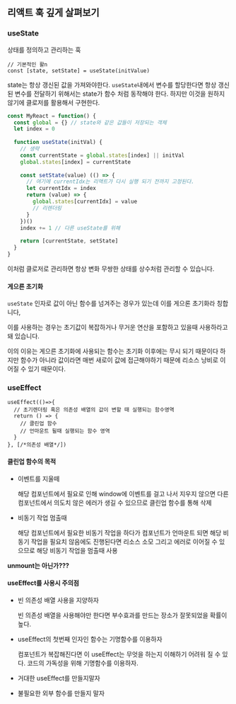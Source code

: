 ## 리액트 훅 깊게 살펴보기

### useState

상태를 정의하고 관리하는 훅

```react
// 기본적인 활n
const [state, setState] = useState(initValue)
```

state는 항상 갱신된 값을 가져와야한다. `useState`내에서 변수를 할당한다면 항상 갱신된 변수를 전달하기 위해서는 state가 함수 처럼 동작해야 한다. 하지만 이것을 원하지 않기에 클로저를 활용해서 구현한다.

```js
const MyReact = function() {
  const global = {} // state와 같은 값들이 저장되는 객체
  let index = 0   
  
  function useState(initVal) {
    // 생략
    const currentState = global.states[index] || initVal
    global.states[index] = currentState
    
    const setState(value) (() => {
      // 여기에 currentIdx는 리액트가 다시 실행 되기 전까지 고정된다.
      let currentIdx = index
      return (value) => {
        global.states[currentIdx] = value
        // 리렌더링
      }
    })()
    index += 1 // 다른 useState를 위해 
    
    return [currentState, setState]
  }
}
```

이처럼 클로저로 관리하면 항상 변화 무쌍한 상태를 상수처럼 관리할 수 있습니다.

#### 게으른 초기화

`useState` 인자로 값이 아닌 함수를 넘겨주는 경우가 있는데 이를 게으론 초기화라 칭합니다, 

이를 사용하는 경우는 초기값이 복잡하거나 무거운 연산을 포함하고 있을때 사용하라고 돼 있습니다.

이의 이유는 게으른 초기화에 사용되는 함수는 초기화 이후에는 무시 되기 때문이다 하지만 함수가 아니라 값이라면 매번 새로이 값에 접근해야하기 때문에 리소스 낭비로 이어질 수 있기 때문이다.

### useEffect

```react
useEffect(()=>{
  // 초기렌더링 혹은 의존성 배열의 값이 변할 때 실행되는 함수영역
  return () => {
    // 클린업 함수
    // 언마운트 될때 실행되는 함수 영역
  }
}, [/*의존성 배열*/])
```

#### 클린업 함수의 목적

- 이벤트를 지울떼

  해당 컴포넌트에서 필요로 인해 window에 이벤트를 걸고 나서 지우지 않으면 다른 컴포넌트에서 의도치 않은 에러가 생길 수 있으므로 클린업 함수를 통해 삭제

- 비동기 작업 멈출때

  해당 컴포넌트에서 필요한 비동기 작업을 하다가 컴포넌트가 언마운트 되면 해당 비동기 작업을 필요치 않음에도 진행된다면 리소스 소모 그리고 에러로 이어질 수 있으므로 해당 비동기 작업을 멈출때 사용

**unmount는 아닌가???**

#### useEffect를 사용시 주의점

- 빈 의존성 배열 사용을 지양하자

  빈 의존성 배열을 사용해야만 한다면 부수효과를 만드는 장소가 잘못되었을 확률이 높다.

- useEffect의 첫번째 인자인 함수는 기명함수를 이용하자

  컴포넌트가 복잡해진다면 이 useEffect는 무엇을 하는지 이해하기 어려워 질 수 있다. 코드의 가독성을 위해 기명함수를 이용하자.

- 거대한 useEffect를 만들지말자

- 불필요한 외부 함수를 만들지 말자

  
